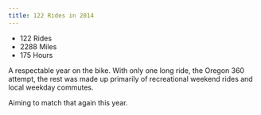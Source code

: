 ```yaml
---
title: 122 Rides in 2014
---
```


* 122 Rides
* 2288 Miles
* 175 Hours

A respectable year on the bike.  With only one long ride, the Oregon 360 attempt, the rest was made up primarily of recreational weekend rides and local weekday commutes. 

Aiming to match that again this year.
